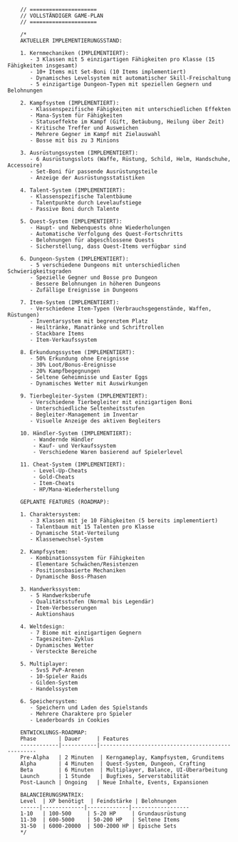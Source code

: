         // =====================
        // VOLLSTÄNDIGER GAME-PLAN
        // =====================

        /*
        AKTUELLER IMPLEMENTIERUNGSSTAND:

        1. Kernmechaniken (IMPLEMENTIERT):
           - 3 Klassen mit 5 einzigartigen Fähigkeiten pro Klasse (15 Fähigkeiten insgesamt)
           - 10+ Items mit Set-Boni (10 Items implementiert)
           - Dynamisches Levelsystem mit automatischer Skill-Freischaltung
           - 5 einzigartige Dungeon-Typen mit speziellen Gegnern und Belohnungen

        2. Kampfsystem (IMPLEMENTIERT):
           - Klassenspezifische Fähigkeiten mit unterschiedlichen Effekten
           - Mana-System für Fähigkeiten
           - Statuseffekte im Kampf (Gift, Betäubung, Heilung über Zeit)
           - Kritische Treffer und Ausweichen
           - Mehrere Gegner im Kampf mit Zielauswahl
           - Bosse mit bis zu 3 Minions

        3. Ausrüstungssystem (IMPLEMENTIERT):
           - 6 Ausrüstungsslots (Waffe, Rüstung, Schild, Helm, Handschuhe, Accessoire)
           - Set-Boni für passende Ausrüstungsteile
           - Anzeige der Ausrüstungsstatistiken

        4. Talent-System (IMPLEMENTIERT):
           - Klassenspezifische Talentbäume
           - Talentpunkte durch Levelaufstiege
           - Passive Boni durch Talente

        5. Quest-System (IMPLEMENTIERT):
           - Haupt- und Nebenquests ohne Wiederholungen
           - Automatische Verfolgung des Quest-Fortschritts
           - Belohnungen für abgeschlossene Quests
           - Sicherstellung, dass Quest-Items verfügbar sind

        6. Dungeon-System (IMPLEMENTIERT):
           - 5 verschiedene Dungeons mit unterschiedlichen Schwierigkeitsgraden
           - Spezielle Gegner und Bosse pro Dungeon
           - Bessere Belohnungen in höheren Dungeons
           - Zufällige Ereignisse in Dungeons

        7. Item-System (IMPLEMENTIERT):
           - Verschiedene Item-Typen (Verbrauchsgegenstände, Waffen, Rüstungen)
           - Inventarsystem mit begrenztem Platz
           - Heiltränke, Manatränke und Schriftrollen
           - Stackbare Items
           - Item-Verkaufssystem

        8. Erkundungssystem (IMPLEMENTIERT):
           - 50% Erkundung ohne Ereignisse
           - 30% Loot/Bonus-Ereignisse
           - 20% Kampfbegegnungen
           - Seltene Geheimnisse und Easter Eggs
           - Dynamisches Wetter mit Auswirkungen

        9. Tierbegleiter-System (IMPLEMENTIERT):
           - Verschiedene Tierbegleiter mit einzigartigen Boni
           - Unterschiedliche Seltenheitsstufen
           - Begleiter-Management im Inventar
           - Visuelle Anzeige des aktiven Begleiters

        10. Händler-System (IMPLEMENTIERT):
            - Wandernde Händler
            - Kauf- und Verkaufssystem
            - Verschiedene Waren basierend auf Spielerlevel

        11. Cheat-System (IMPLEMENTIERT):
            - Level-Up-Cheats
            - Gold-Cheats
            - Item-Cheats
            - HP/Mana-Wiederherstellung

        GEPLANTE FEATURES (ROADMAP):

        1. Charaktersystem:
           - 3 Klassen mit je 10 Fähigkeiten (5 bereits implementiert)
           - Talentbaum mit 15 Talenten pro Klasse
           - Dynamische Stat-Verteilung
           - Klassenwechsel-System

        2. Kampfsystem:
           - Kombinationssystem für Fähigkeiten
           - Elementare Schwächen/Resistenzen
           - Positionsbasierte Mechaniken
           - Dynamische Boss-Phasen

        3. Handwerkssystem:
           - 5 Handwerksberufe
           - Qualitätsstufen (Normal bis Legendär)
           - Item-Verbesserungen
           - Auktionshaus

        4. Weltdesign:
           - 7 Biome mit einzigartigen Gegnern
           - Tageszeiten-Zyklus
           - Dynamisches Wetter
           - Versteckte Bereiche

        5. Multiplayer:
           - 5vs5 PvP-Arenen
           - 10-Spieler Raids
           - Gilden-System
           - Handelssystem

        6. Speichersystem:
           - Speichern und Laden des Spielstands
           - Mehrere Charaktere pro Spieler
           - Leaderboards in Cookies

        ENTWICKLUNGS-ROADMAP:
        Phase       | Dauer     | Features
        ------------|-----------|--------------------------------------------------
        Pre-Alpha   | 2 Minuten  | Kerngameplay, Kampfsystem, Grunditems
        Alpha       | 4 Minuten  | Quest-System, Dungeon, Crafting
        Beta        | 6 Minuten  | Multiplayer, Balance, UI-Überarbeitung
        Launch      | 1 Stunde   | Bugfixes, Serverstabilität
        Post-Launch | Ongoing   | Neue Inhalte, Events, Expansionen

        BALANCIERUNGSMATRIX:
        Level  | XP benötigt  | Feindstärke | Belohnungen
        ------|-------------|-------------|------------------
        1-10   | 100-500     | 5-20 HP     | Grundausrüstung
        11-30  | 600-5000    | 50-200 HP   | Seltene Items
        31-50  | 6000-20000  | 500-2000 HP | Epische Sets
        */